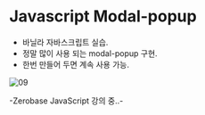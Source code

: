 # Javascript Modal-popup

- 바닐라 자바스크립트 실습.
- 정말 많이 사용 되는 modal-popup 구현.
- 한번 만들어 두면 계속 사용 가능.  

![09](https://user-images.githubusercontent.com/110772094/211712413-a9592009-aafa-4a0a-a965-2c7a6240eed9.PNG)


-Zerobase JavaScript 강의 중..-
